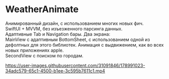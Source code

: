 # WeatherAnimate 
Анимированный дизайн, с использованием многих новых фич.  
SwiftUI + MVVM, без изъезженного парсинга данных.  
Адаптивные Tab и Navigation бары. 
Два экрана:  
MainView с адаптивным BottomSheet, с использованием одной из дефолтных для этого библиотек. 
Анимация с выдвижением, как во всех новых приложениях apple.   
SecondView с поиском по городам.   

https://user-images.githubusercontent.com/31091846/178991023-34adc579-65c1-4500-b1ee-3c595b7611c1.mp4
